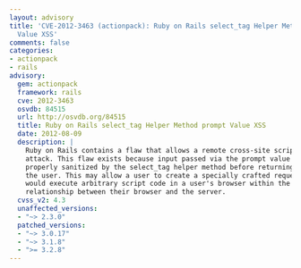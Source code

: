 ```yaml
---
layout: advisory
title: 'CVE-2012-3463 (actionpack): Ruby on Rails select_tag Helper Method prompt
  Value XSS'
comments: false
categories:
- actionpack
- rails
advisory:
  gem: actionpack
  framework: rails
  cve: 2012-3463
  osvdb: 84515
  url: http://osvdb.org/84515
  title: Ruby on Rails select_tag Helper Method prompt Value XSS
  date: 2012-08-09
  description: |
    Ruby on Rails contains a flaw that allows a remote cross-site scripting (XSS)
    attack. This flaw exists because input passed via the prompt value is not
    properly sanitized by the select_tag helper method before returning it to
    the user. This may allow a user to create a specially crafted request that
    would execute arbitrary script code in a user's browser within the trust
    relationship between their browser and the server.
  cvss_v2: 4.3
  unaffected_versions:
  - "~> 2.3.0"
  patched_versions:
  - "~> 3.0.17"
  - "~> 3.1.8"
  - ">= 3.2.8"
---
```


